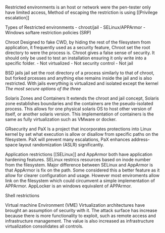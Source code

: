 Restricted environments is an host or network were the pen-tester only have limited access, Method of escaping the restriction is using [[Privilege escalation]]

Types of Restricted environments 
	-	chroot/jail
	-	SELinux/APPArmor
	-	Windows softare restriction policies (SRP)
	
Chroot 
	Designed to fake CWD, by hiding the rest of the filesystem from application, it frequently used as a security feature, Chroot set the root directory to were the process is. Chroot gives a false sense of security. It should only be used to test an installation ensuring it only write into a specific folder. 
	- Not virtualized 
	- Not security control
	- Not jail

BSD jails 
	jail set the root directory of a process similarly to that of chroot, but forked prcesses and anything else remains inside the jail and is also restricted. 
	With jails everything is virtualized and isolated except the kernel 
	*The most secure options of the three*

Solaris Zones and Containers 
	It extends the chroot and jail concept, Solaris zone establishes boundaries and the containers are the pseudo-isolated process. This allows for one physical solaris OS to host other version of itself, or another solaris version. This implementation of containers is the same as fully virtualization such as VMware or docker. 
	
	
GRsecurity and PaX
	Is a project that incorporates protections into Linux kernel by set what execution is allow or disallow from specific paths on the filesystem. 
	PaX will prevent many escalations, PaX enhances address-space layout randomization (ASLR) significantly. 
	
Application restrictions 
	[[SELinux]] and AppArmor both have application hardening features. SELinux restrics resources based on inode number from the filesystem. Major difference between SELinux and AppArmor is that AppArmor is fix on the path. Some considered this a better feature as it allow for clearer configuration and usage. However most enviroments allow link on the filesystem which could circumvent a simple implementation of APPArmor.
	AppLocker is an windows equivalent of APPArmor. 

Shell restrictions 


Virtual machine Environment (VME)
	Virtualization architectures have brought an assumption of security with it. The attack surface has increase because there is more functionality to exploit, such as remote access and infrastructure management. The value is also increased as infrastructure virtualization consolidates all controls. 
	
	
	
	
